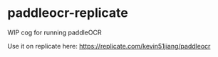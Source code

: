 # paddleocr-replicate
WIP cog for running paddleOCR


Use it on replicate here: https://replicate.com/kevin51jiang/paddleocr

